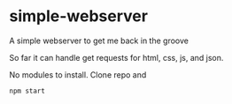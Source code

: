 # simple-webserver
A simple webserver to get me back in the groove

So far it can handle get requests for html, css, js, and json.

No modules to install. Clone repo and 

```
npm start
```